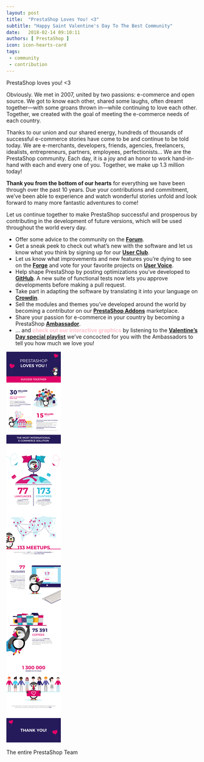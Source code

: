 ```yaml
---
layout: post
title:  "PrestaShop Loves You! <3"
subtitle: "Happy Saint Valentine's Day To The Best Community"
date:   2018-02-14 09:10:11
authors: [ PrestaShop ]
icon: icon-hearts-card
tags:
 - community
 - contribution
---
```


PrestaShop loves you! <3


Obviously. We met in 2007, united by two passions: e-commerce and open source. We got to know each other, shared some laughs, often dreamt together—with some groans thrown in—while continuing to love each other. Together, we created with the goal of meeting the e-commerce needs of each country.

Thanks to our union and our shared energy, hundreds of thousands of successful e-commerce stories have come to be and continue to be told today. We are e-merchants, developers, friends, agencies, freelancers, idealists, entrepreneurs, partners, employees, perfectionists... We are the PrestaShop community. Each day, it is a joy and an honor to work hand-in-hand with each and every one of you. Together, we make up 1.3 million today!

**Thank you from the bottom of our hearts** for everything we have been through over the past 10 years. Due your contributions and commitment, we’ve been able to experience and watch wonderful stories unfold and look forward to many more fantastic adventures to come!


Let us continue together to make PrestaShop successful and prosperous by contributing in the development of future versions, which will be used throughout the world every day.

- Offer some advice to the community on the [**Forum**](https://www.prestashop.com/forums).
- Get a sneak peek to check out what’s new with the software and let us know what you think by signing up for our [**User Club**](https://www.prestashop.com/club).
- Let us know what improvements and new features you’re dying to see on the [**Forge**](http://forge.prestashop.com) and vote for your favorite projects on [**User Voice**](http://feedback.prestashop.com/forums/387864-prestashop-1-7-x).
- Help shape PrestaShop by posting optimizations you’ve developed to [**GitHub**](https://github.com/PrestaShop). A new suite of functional tests now lets you approve developments before making a pull request.
- Take part in adapting the software by translating it into your language on [**Crowdin**](https://crowdin.com/project/prestashop-official).
- Sell the modules and themes you’ve developed around the world by becoming a contributor on our [**PrestaShop Addons**](https://addons.prestashop.com/fr) marketplace.
- Share your passion for e-commerce in your country by becoming a PrestaShop [**Ambassador**](https://ambassadors.prestashop.com).
- … and <span style="color:pink">**check out our interactive graphics**</span> by listening to the [**Valentine’s Day special playlist**](https://play.soundsgood.co/playlist/love-and-happiness-from-prestashop) we’ve concocted for you with the Ambassadors to tell you how much we love you!


![PrestaShop Loves You](/assets/images/2018/02/Infographic_Saint_Valentine_Day_EN.jpg)


The entire PrestaShop Team
